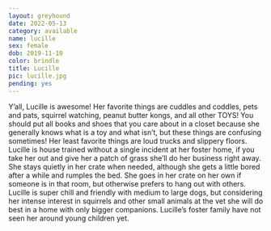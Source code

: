 ```yaml
---
layout: greyhound
date: 2022-05-13
category: available
name: lucille
sex: female
dob: 2019-11-10
color: brindle
title: Lucille
pic: lucille.jpg
pending: yes
---
```

Y’all, Lucille is awesome! Her favorite things are cuddles and coddles, pets and pats, squirrel watching, peanut butter kongs, and all other TOYS! You should put all books and shoes that you care about in a closet because she generally knows what is a toy and what isn’t, but these things are confusing sometimes! Her least favorite things are loud trucks and slippery floors. Lucille is house trained without a single incident at her foster home, if you take her out and give her a patch of grass she’ll do her business right away. She stays quietly in her crate when needed, although she gets a little bored after a while and rumples the bed. She goes in her crate on her own if someone is in that room, but otherwise prefers to hang out with others. Lucille is super chill and friendly with medium to large dogs, but considering her intense interest in squirrels and other small animals at the vet she will do best in a home with only bigger companions. Lucille’s foster family have not seen her around young children yet. 


